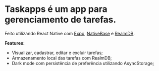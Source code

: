 # Taskapps é um app para gerenciamento de tarefas.

Feito utilizando React Native com [Expo](https://docs.expo.dev/), [NativeBase](https://nativebase.io/) e [RealmDB](https://realm.io/).

**Features:**
- Visualizar, cadastrar, editar e excluir tarefas;
- Armazenamento local das tarefas com RealmDB;
- Dark mode com persistência de preferência utilizando AsyncStorage;
